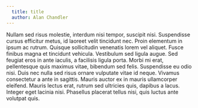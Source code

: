 ```yaml
---
  title: title
  author: Alan Chandler
---
```


Nullam sed risus molestie, interdum nisi tempor, suscipit nisi. Suspendisse cursus efficitur metus, id laoreet velit tincidunt nec. Proin elementum in ipsum ac rutrum. Quisque sollicitudin venenatis lorem vel aliquet. Fusce finibus magna et tincidunt vehicula. Vestibulum sed ligula augue. Sed feugiat eros in ante iaculis, a facilisis ligula porta. Morbi mi erat, pellentesque quis maximus vitae, bibendum sed felis. Suspendisse eu odio nisi. Duis nec nulla sed risus ornare vulputate vitae id neque. Vivamus consectetur a ante in sagittis. Mauris auctor ex in mauris ullamcorper eleifend. Mauris lectus erat, rutrum sed ultricies quis, dapibus a lacus. Integer eget lacinia nisi. Phasellus placerat tellus nisi, quis luctus ante volutpat quis.